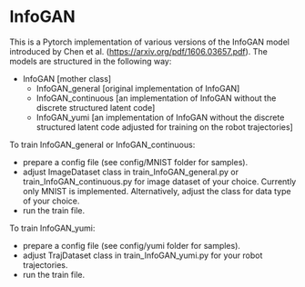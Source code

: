 # InfoGAN

This is a Pytorch implementation of various versions of the InfoGAN model introduced by Chen et al. (https://arxiv.org/pdf/1606.03657.pdf). The models are structured in the following way:

- InfoGAN [mother class]
  - InfoGAN_general [original implementation of InfoGAN]
  - InfoGAN_continuous [an implementation of InfoGAN without the discrete structured latent code]
  - InfoGAN_yumi [an implementation of InfoGAN without the discrete structured latent code adjusted for training on the robot trajectories]

To train InfoGAN_general or InfoGAN_continuous:
- prepare a config file (see config/MNIST folder for samples).
- adjust ImageDataset class in train_InfoGAN_general.py or train_InfoGAN_continuous.py for image dataset of your choice. Currently only MNIST is implemented. Alternatively, adjust the class for data type of your choice.
- run the train file.

To train InfoGAN_yumi:
- prepare a config file (see config/yumi folder for samples).
- adjust TrajDataset class in train_InfoGAN_yumi.py for your robot trajectories.
- run the train file.

  
  
  
